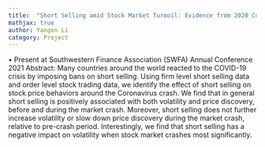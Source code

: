 ```yaml
---
title:  "Short Selling amid Stock Market Turmoil: Evidence from 2020 Coronavirus Market Crash"
mathjax: true
author: Yangen Li
category: Project
---
```


• Present at Southwestern Finance Association (SWFA) Annual Conference 2021
Abstract: Many countries around the world reacted to the COVID-19 crisis by imposing bans on short selling. Using firm level short selling data and order level stock trading data, we identify the effect of short selling on stock price behaviors around the Coronavirus crash. We find that in general short selling is positively associated with both volatility and price discovery, before and during the market crash. Moreover, short selling does not further increase volatility or slow down price discovery during the market crash, relative to pre-crash period. Interestingly, we find that short selling has a negative impact on volatility when stock market crashes most significantly.

